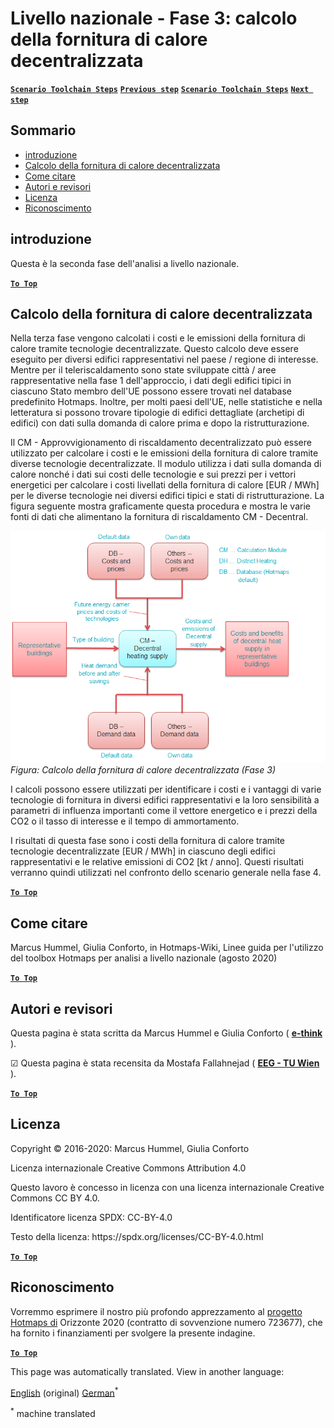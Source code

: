 <h1><a class="anchor" id="national-level---step-3--calculation-of-decentral-heat-supply" href="#national-level---step-3--calculation-of-decentral-heat-supply"><i class="fa fa-link"></i></a>Livello nazionale - Fase 3: calcolo della fornitura di calore decentralizzata</h1><p> <a href="guide-national-level-comprehensive-assessment-eed#part-iii-analysis-of-the-economic-potential-for-efficiency-in-heating-and-cooling_different-steps"><strong><code>Scenario Toolchain Steps</code></strong></a> <a href="Step-2-Costs-and-potentials-for-district-heating-in-representative-regions-or-cities"><strong><code>Previous step</code></strong></a> <a href="guide-national-level-comprehensive-assessment-eed#part-iii-analysis-of-the-economic-potential-for-efficiency-in-heating-and-cooling_different-steps"><strong><code>Scenario Toolchain Steps</code></strong></a> <a href="Step-4-Comparison-of-results-for-different-scenarios"><strong><code>Next step</code></strong></a></p><h2><a class="anchor" id="table-of-contents" href="#table-of-contents"><i class="fa fa-link"></i></a> Sommario</h2><ul><li> <a href="#introduction">introduzione</a></li><li> <a href="#calculation-of-decentral-heat-supply">Calcolo della fornitura di calore decentralizzata</a></li><li> <a href="#how-to-cite">Come citare</a></li><li> <a href="#authors-and-reviewers">Autori e revisori</a></li><li> <a href="#license">Licenza</a></li><li> <a href="#acknowledgement">Riconoscimento</a></li></ul><h2><a class="anchor" id="introduction" href="#introduction"><i class="fa fa-link"></i></a> introduzione</h2><p> Questa è la seconda fase dell&#39;analisi a livello nazionale.</p><p><ins> <code><strong><a href="#table-of-contents">To Top</a></strong></code></ins></p><h2><a class="anchor" id="calculation-of-decentral-heat-supply" href="#calculation-of-decentral-heat-supply"><i class="fa fa-link"></i></a> Calcolo della fornitura di calore decentralizzata</h2><p> Nella terza fase vengono calcolati i costi e le emissioni della fornitura di calore tramite tecnologie decentralizzate. Questo calcolo deve essere eseguito per diversi edifici rappresentativi nel paese / regione di interesse. Mentre per il teleriscaldamento sono state sviluppate città / aree rappresentative nella fase 1 dell&#39;approccio, i dati degli edifici tipici in ciascuno Stato membro dell&#39;UE possono essere trovati nel database predefinito Hotmaps. Inoltre, per molti paesi dell&#39;UE, nelle statistiche e nella letteratura si possono trovare tipologie di edifici dettagliate (archetipi di edifici) con dati sulla domanda di calore prima e dopo la ristrutturazione.</p><p> Il CM - Approvvigionamento di riscaldamento decentralizzato può essere utilizzato per calcolare i costi e le emissioni della fornitura di calore tramite diverse tecnologie decentralizzate. Il modulo utilizza i dati sulla domanda di calore nonché i dati sui costi delle tecnologie e sui prezzi per i vettori energetici per calcolare i costi livellati della fornitura di calore [EUR / MWh] per le diverse tecnologie nei diversi edifici tipici e stati di ristrutturazione. La figura seguente mostra graficamente questa procedura e mostra le varie fonti di dati che alimentano la fornitura di riscaldamento CM - Decentral.</p><p><img alt="" src="../images/Hotmaps_ApproachNational_Step3.png"/> <em>Figura: Calcolo della fornitura di calore decentralizzata (Fase 3)</em></p><p> I calcoli possono essere utilizzati per identificare i costi e i vantaggi di varie tecnologie di fornitura in diversi edifici rappresentativi e la loro sensibilità a parametri di influenza importanti come il vettore energetico e i prezzi della CO2 o il tasso di interesse e il tempo di ammortamento.</p><p> I risultati di questa fase sono i costi della fornitura di calore tramite tecnologie decentralizzate [EUR / MWh] in ciascuno degli edifici rappresentativi e le relative emissioni di CO2 [kt / anno]. Questi risultati verranno quindi utilizzati nel confronto dello scenario generale nella fase 4.</p><p><ins> <code><strong><a href="#table-of-contents">To Top</a></strong></code></ins></p><h2><a class="anchor" id="how-to-cite" href="#how-to-cite"><i class="fa fa-link"></i></a> Come citare</h2><p> Marcus Hummel, Giulia Conforto, in Hotmaps-Wiki, Linee guida per l&#39;utilizzo del toolbox Hotmaps per analisi a livello nazionale (agosto 2020)</p><p><ins> <code><strong><a href="#table-of-contents">To Top</a></strong></code></ins></p><h2><a class="anchor" id="authors-and-reviewers" href="#authors-and-reviewers"><i class="fa fa-link"></i></a> Autori e revisori</h2><p> Questa pagina è stata scritta da Marcus Hummel e Giulia Conforto ( <strong><a href="https://e-think.ac.at">e-think</a></strong> ).</p><p> ☑ Questa pagina è stata recensita da Mostafa Fallahnejad ( <strong><a href="https://eeg.tuwien.ac.at/">EEG - TU Wien</a></strong> ).</p><p> <a href="#table-of-contents"><strong><code>To Top</code></strong></a></p><h2><a class="anchor" id="license" href="#license"><i class="fa fa-link"></i></a> Licenza</h2><p> Copyright © 2016-2020: Marcus Hummel, Giulia Conforto</p><p> Licenza internazionale Creative Commons Attribution 4.0</p><p> Questo lavoro è concesso in licenza con una licenza internazionale Creative Commons CC BY 4.0.</p><p> Identificatore licenza SPDX: CC-BY-4.0</p><p> Testo della licenza: https://spdx.org/licenses/CC-BY-4.0.html</p><p><ins> <code><strong><a href="#table-of-contents">To Top</a></strong></code></ins></p><h2><a class="anchor" id="acknowledgement" href="#acknowledgement"><i class="fa fa-link"></i></a> Riconoscimento</h2><p> Vorremmo esprimere il nostro più profondo apprezzamento al <a href="https://www.hotmaps-project.eu">progetto Hotmaps di</a> Orizzonte 2020 (contratto di sovvenzione numero 723677), che ha fornito i finanziamenti per svolgere la presente indagine.</p><p><ins> <code><strong><a href="#table-of-contents">To Top</a></strong></code></ins></p>
<!--- THIS IS A SUPER UNIQUE IDENTIFIER -->

This page was automatically translated. View in another language:

[English](../en/Step-3-Calculation-of-decentral-heat-supply) (original) [German](../de/Step-3-Calculation-of-decentral-heat-supply)<sup>\*</sup>  

<sup>\*</sup> machine translated

